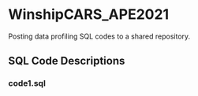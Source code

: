 # WinshipCARS_APE2021
Posting data profiling SQL codes to a shared repository.


## SQL Code Descriptions

### code1.sql 
